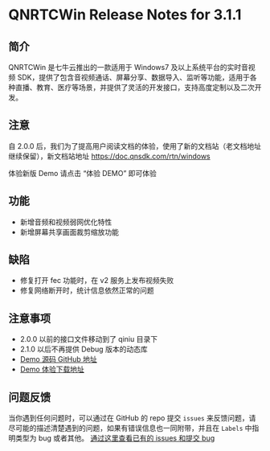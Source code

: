 # QNRTCWin Release Notes for 3.1.1

## 简介
QNRTCWin 是七牛云推出的一款适用于 Windows7 及以上系统平台的实时音视频 SDK，提供了包含音视频通话、屏幕分享、数据导入、监听等功能，适用于各种直播、教育、医疗等场景，并提供了灵活的开发接口，支持高度定制以及二次开发。

## 注意

自 2.0.0 后，我们为了提高用户阅读文档的体验，使用了新的文档站（老文档地址继续保留），新文档站地址 https://doc.qnsdk.com/rtn/windows

体验新版 Demo 请点击 “体验 DEMO” 即可体验

## 功能
- 新增音频和视频弱网优化特性
- 新增屏幕共享画面裁剪缩放功能

## 缺陷
- 修复打开 fec 功能时，在 v2 服务上发布视频失败
- 修复网络断开时，统计信息依然正常的问题

## 注意事项
- 2.0.0 以前的接口文件移动到了 qiniu 目录下 
- 2.1.0 以后不再提供 Debug 版本的动态库
- [Demo 源码 GitHub 地址](https://github.com/pili-engineering/QNRTC-Windows)
- [Demo 体验下载地址](https://sdk-release.qnsdk.com/Windows-RTC-3.1.1.zip) 

## 问题反馈 
当你遇到任何问题时，可以通过在 GitHub 的 repo 提交 `issues` 来反馈问题，请尽可能的描述清楚遇到的问题，如果有错误信息也一同附带，并且在 ```Labels``` 中指明类型为 bug 或者其他。 [通过这里查看已有的 issues 和提交 bug](https://github.com/pili-engineering/QNRTC-Windows)
